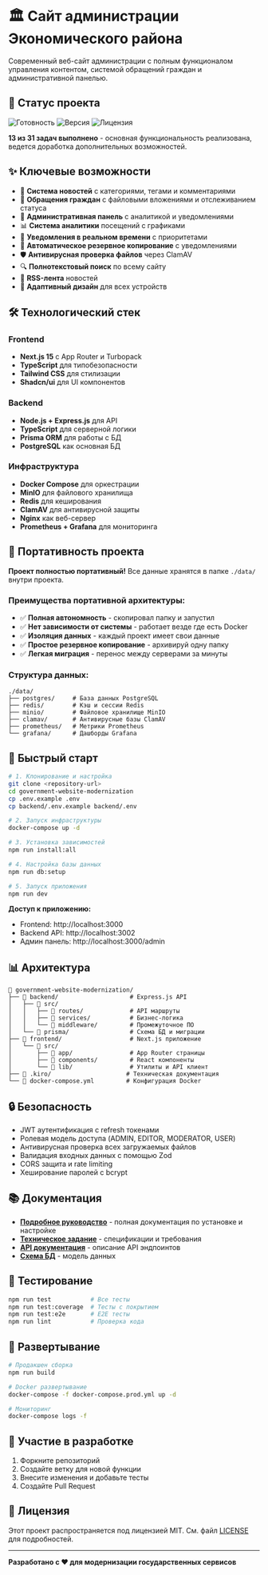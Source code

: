 # 🏛️ Сайт администрации Экономического района

Современный веб-сайт администрации с полным функционалом управления контентом, системой обращений граждан и административной панелью.

## 🚀 Статус проекта

![Готовность](https://img.shields.io/badge/Готовность-74%25-yellow)
![Версия](https://img.shields.io/badge/Версия-1.0.0-blue)
![Лицензия](https://img.shields.io/badge/Лицензия-MIT-green)

**13 из 31 задач выполнено** - основная функциональность реализована, ведется доработка дополнительных возможностей.

## ✨ Ключевые возможности

- 📰 **Система новостей** с категориями, тегами и комментариями
- 📝 **Обращения граждан** с файловыми вложениями и отслеживанием статуса
- 🔐 **Административная панель** с аналитикой и уведомлениями
- 📊 **Система аналитики** посещений с графиками
- 🔔 **Уведомления в реальном времени** с приоритетами
- 💾 **Автоматическое резервное копирование** с уведомлениями
- 🛡️ **Антивирусная проверка файлов** через ClamAV
- 🔍 **Полнотекстовый поиск** по всему сайту
- 📡 **RSS-лента** новостей
- 📱 **Адаптивный дизайн** для всех устройств

## 🛠️ Технологический стек

### Frontend
- **Next.js 15** с App Router и Turbopack
- **TypeScript** для типобезопасности
- **Tailwind CSS** для стилизации
- **Shadcn/ui** для UI компонентов

### Backend
- **Node.js + Express.js** для API
- **TypeScript** для серверной логики
- **Prisma ORM** для работы с БД
- **PostgreSQL** как основная БД

### Инфраструктура
- **Docker Compose** для оркестрации
- **MinIO** для файлового хранилища
- **Redis** для кеширования
- **ClamAV** для антивирусной защиты
- **Nginx** как веб-сервер
- **Prometheus + Grafana** для мониторинга

## 🚀 Портативность проекта

**Проект полностью портативный!** Все данные хранятся в папке `./data/` внутри проекта.

### Преимущества портативной архитектуры:
- ✅ **Полная автономность** - скопировал папку и запустил
- ✅ **Нет зависимости от системы** - работает везде где есть Docker
- ✅ **Изоляция данных** - каждый проект имеет свои данные
- ✅ **Простое резервное копирование** - архивируй одну папку
- ✅ **Легкая миграция** - перенос между серверами за минуты

### Структура данных:
```
./data/
├── postgres/     # База данных PostgreSQL
├── redis/        # Кэш и сессии Redis
├── minio/        # Файловое хранилище MinIO
├── clamav/       # Антивирусные базы ClamAV
├── prometheus/   # Метрики Prometheus
└── grafana/      # Дашборды Grafana
```

## 🚀 Быстрый старт

```bash
# 1. Клонирование и настройка
git clone <repository-url>
cd government-website-modernization
cp .env.example .env
cp backend/.env.example backend/.env

# 2. Запуск инфраструктуры
docker-compose up -d

# 3. Установка зависимостей
npm run install:all

# 4. Настройка базы данных
npm run db:setup

# 5. Запуск приложения
npm run dev
```

**Доступ к приложению:**
- Frontend: http://localhost:3000
- Backend API: http://localhost:3002
- Админ панель: http://localhost:3000/admin

## 📊 Архитектура

```
📁 government-website-modernization/
├── 📁 backend/                    # Express.js API
│   ├── 📁 src/
│   │   ├── 📁 routes/             # API маршруты
│   │   ├── 📁 services/           # Бизнес-логика
│   │   └── 📁 middleware/         # Промежуточное ПО
│   └── 📁 prisma/                 # Схема БД и миграции
├── 📁 frontend/                   # Next.js приложение
│   └── 📁 src/
│       ├── 📁 app/                # App Router страницы
│       ├── 📁 components/         # React компоненты
│       └── 📁 lib/                # Утилиты и API клиент
├── 📁 .kiro/                     # Техническая документация
└── 📄 docker-compose.yml         # Конфигурация Docker
```

## 🔒 Безопасность

- JWT аутентификация с refresh токенами
- Ролевая модель доступа (ADMIN, EDITOR, MODERATOR, USER)
- Антивирусная проверка всех загружаемых файлов
- Валидация входных данных с помощью Zod
- CORS защита и rate limiting
- Хеширование паролей с bcrypt

## 📚 Документация

- **[Подробное руководство](./QUICKSTART.md)** - полная документация по установке и настройке
- **[Техническое задание](./.kiro/specs/)** - спецификации и требования
- **[API документация](./backend/docs/)** - описание API эндпоинтов
- **[Схема БД](./backend/prisma/schema.prisma)** - модель данных

## 🧪 Тестирование

```bash
npm run test           # Все тесты
npm run test:coverage  # Тесты с покрытием
npm run test:e2e       # E2E тесты
npm run lint           # Проверка кода
```

## 🚀 Развертывание

```bash
# Продакшен сборка
npm run build

# Docker развертывание
docker-compose -f docker-compose.prod.yml up -d

# Мониторинг
docker-compose logs -f
```

## 🤝 Участие в разработке

1. Форкните репозиторий
2. Создайте ветку для новой функции
3. Внесите изменения и добавьте тесты
4. Создайте Pull Request

## 📄 Лицензия

Этот проект распространяется под лицензией MIT. См. файл [LICENSE](LICENSE) для подробностей.

---

**Разработано с ❤️ для модернизации государственных сервисов**